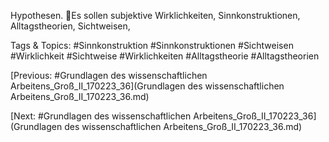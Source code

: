 Hypothesen.
Es sollen subjektive 
Wirklichkeiten, 
Sinnkonstruktionen, 
Alltagstheorien, Sichtweisen, 

   Tags & Topics:
   #Sinnkonstruktion
   #Sinnkonstruktionen
   #Sichtweisen
   #Wirklichkeit
   #Sichtweise
   #Wirklichkeiten
   #Alltagstheorie
   #Alltagstheorien

[Previous: #Grundlagen des wissenschaftlichen Arbeitens_Groß_II_170223_36](Grundlagen des wissenschaftlichen Arbeitens_Groß_II_170223_36.md)

[Next: #Grundlagen des wissenschaftlichen Arbeitens_Groß_II_170223_36](Grundlagen des wissenschaftlichen Arbeitens_Groß_II_170223_36.md)